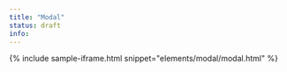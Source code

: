 ```yaml
---
title: "Modal"
status: draft
info:
---
```


{% include sample-iframe.html snippet="elements/modal/modal.html" %}